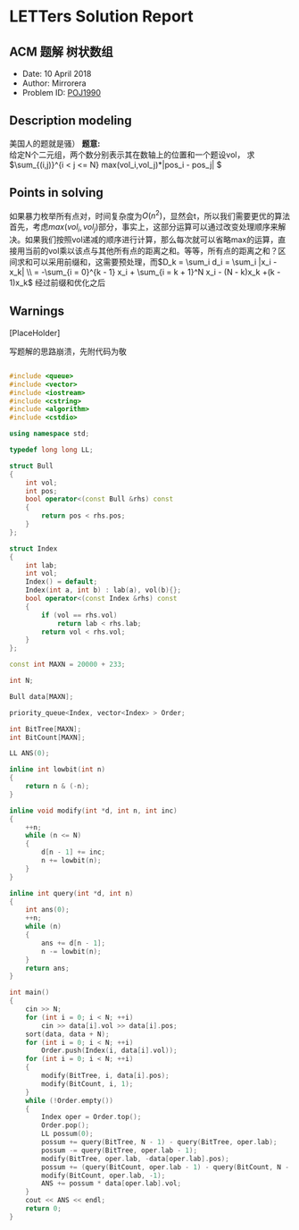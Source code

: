
# LETTers Solution Report
 ACM 题解 树状数组
---
- Date: 10 April 2018
- Author: Mirrorera
- Problem ID: [POJ1990](https://vjudge.net/contest/221157#problem/I)

## Description modeling

美国人的题就是骚）
**题意:**  
给定N个二元组，两个数分别表示其在数轴上的位置和一个题设vol，
求$\sum_{(i,j)}^{i < j <= N} max(vol_i,vol_j)*|pos_i - pos_j| $

## Points in solving

如果暴力枚举所有点对，时间复杂度为$O(n^2)$，显然会t，所以我们需要更优的算法
首先，考虑$max(vol_i,vol_j)$部分，事实上，这部分运算可以通过改变处理顺序来解决。如果我们按照vol递减的顺序进行计算，那么每次就可以省略max的运算，直接用当前的vol乘以该点与其他所有点的距离之和。等等，所有点的距离之和？区间求和可以采用前缀和，这需要预处理，而$D_k = \sum_i d_i = \sum_i |x_i - x_k| \\
= -\sum_{i = 0}^{k - 1} x_i + \sum_{i = k + 1}^N x_i - (N - k)x_k +(k - 1)x_k$
经过前缀和优化之后
## Warnings

[PlaceHolder]

写题解的思路崩溃，先附代码为敬
```c++

#include <queue>
#include <vector>
#include <iostream>
#include <cstring>
#include <algorithm>
#include <cstdio>

using namespace std;

typedef long long LL;

struct Bull
{
    int vol;
    int pos;
    bool operator<(const Bull &rhs) const
    {
        return pos < rhs.pos;
    }
};

struct Index
{
    int lab;
    int vol;
    Index() = default;
    Index(int a, int b) : lab(a), vol(b){};
    bool operator<(const Index &rhs) const
    {
        if (vol == rhs.vol)
            return lab < rhs.lab;
        return vol < rhs.vol;
    }
};

const int MAXN = 20000 + 233;

int N;

Bull data[MAXN];

priority_queue<Index, vector<Index> > Order;

int BitTree[MAXN];
int BitCount[MAXN];

LL ANS(0);

inline int lowbit(int n)
{
    return n & (-n);
}

inline void modify(int *d, int n, int inc)
{
    ++n;
    while (n <= N)
    {
        d[n - 1] += inc;
        n += lowbit(n);
    }
}

inline int query(int *d, int n)
{
    int ans(0);
    ++n;
    while (n)
    {
        ans += d[n - 1];
        n -= lowbit(n);
    }
    return ans;
}

int main()
{
    cin >> N;
    for (int i = 0; i < N; ++i)
        cin >> data[i].vol >> data[i].pos;
    sort(data, data + N);
    for (int i = 0; i < N; ++i)
        Order.push(Index(i, data[i].vol));
    for (int i = 0; i < N; ++i)
    {
        modify(BitTree, i, data[i].pos);
        modify(BitCount, i, 1);
    }
    while (!Order.empty())
    {
        Index oper = Order.top();
        Order.pop();
        LL possum(0);
        possum += query(BitTree, N - 1) - query(BitTree, oper.lab);
        possum -= query(BitTree, oper.lab - 1);
        modify(BitTree, oper.lab, -data[oper.lab].pos);
        possum += (query(BitCount, oper.lab - 1) - query(BitCount, N - 1) + query(BitCount, oper.lab)) * data[oper.lab].pos;
        modify(BitCount, oper.lab, -1);
        ANS += possum * data[oper.lab].vol;
    }
    cout << ANS << endl;
    return 0;
}
```
